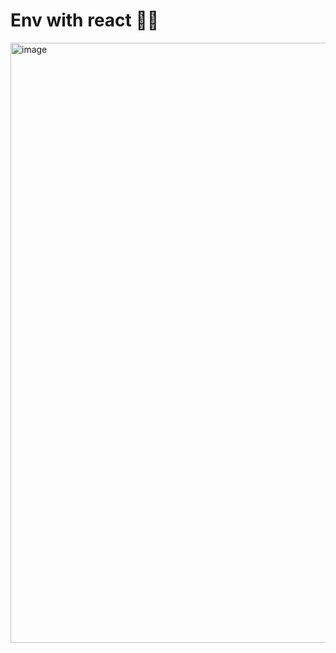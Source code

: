 # Env with react 🐱‍👤
<img width="960" alt="image" src="https://github.com/user-attachments/assets/5dbabe48-bd3d-48e8-9bbb-61f10c16606c">

